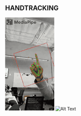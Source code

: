 ## HANDTRACKING


![Alt Text](https://github.com/facumruiz/HandTracking/blob/main/docs/hand_tracking_android_gpu_small.gif)
![Alt Text](https://google.github.io/mediapipe/images/mobile/hand_tracking_3d_android_gpu.gif)
